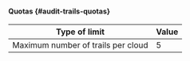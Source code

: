 #### Quotas {#audit-trails-quotas}

| Type of limit | Value |
----- | -----
| Maximum number of trails per cloud | 5 |
